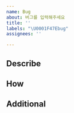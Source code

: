 ```yaml
---
name: Bug
about: 버그를 입력해주세요
title: ''
labels: "\U0001F47Ebug"
assignees: ''

---
```


## Describe

## How

## Additional
